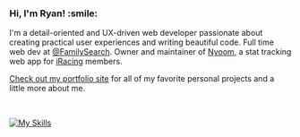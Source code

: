 <h3><b>Hi, I'm Ryan! :smile:</b></h3>

I'm a detail-oriented and UX-driven web developer passionate about creating practical user experiences and writing beautiful code. Full time web dev at <a href="https://github.com/familysearch" target="_blank">@FamilySearch</a>. Owner and maintainer of [Nyoom](https://nyoom.app), a stat tracking web app for [iRacing](https://iracing.com) members.

<a href="https://ryanbey.dev" target="_blank">Check out my portfolio site</a> for all of my favorite personal projects and a little more about me.

<br />

[![My Skills](https://skillicons.dev/icons?i=react,nextjs,astro,ts,js,html,css,scss,nodejs,cypress,jest)](https://skillicons.dev)
